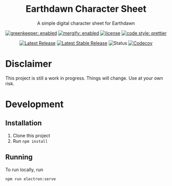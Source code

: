 <!-- Some icon -->
<!-- <p align="center">
  <a href=""><img src="" width="" alt="" /></a>
</p> -->
<!-- <h3 align="center"><a href="https://probot.github.io">Earthdawn Character Sheet</a></h3> -->
<h1 align="center">Earthdawn Character Sheet</h3>
<p align="center">A simple digital character sheet for Earthdawn<p>
<p align="center">
  <a href="https://greenkeeper.io"><img src="https://badges.greenkeeper.io/thislooksfun/earthdawn.svg?style=flat-square" alt="greenkeeper: enabled"></a>
  <a href="https://mergify.io"><img src="https://img.shields.io/endpoint.svg?url=https://gh.mergify.io/badges/thislooksfun/earthdawn&style=flat-square" alt="mergify: enabled"></a>
  <a href="https://github.com/thislooksfun/earthdawn/blob/master/LICENSE"><img src="https://flat.badgen.net/github/license/thislooksfun/earthdawn" alt="license"></a>
  <a href="https://github.com/prettier/prettier"><img src="https://img.shields.io/badge/code_style-prettier-ff69b4.svg?style=flat-square" alt="code style: prettier"></a>
</p>

<p align="center">
  <a href="https://github.com/thislooksfun/earthdawn/releases"><img src="https://flat.badgen.net/github/release/thislooksfun/earthdawn" title="Latest Release" alt="Latest Release"></a>
  <a href="https://github.com/thislooksfun/earthdawn/releases/latest"><img src="https://flat.badgen.net/github/release/thislooksfun/earthdawn/stable" title="Latest Stable Release" alt="Latest Stable Release"></a>
  <img src="https://flat.badgen.net/github/status/thislooksfun/earthdawn" alt="Status">
  <a href="https://codecov.io/gh/thislooksfun/earthdawn/"><img src="https://flat.badgen.now.sh/codecov/c/github/thislooksfun/earthdawn" alt="Codecov"></a>
</p>

# Disclaimer

This project is still a work in progress. Things will change. Use at your own risk.

# Development

## Installation

1. Clone this project
2. Run `npm install`

## Running

To run locally, run

```bash
npm run electron:serve
```
